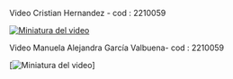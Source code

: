 

Video Cristian Hernandez - cod : 2210059


[![Miniatura del video](https://drive.google.com/thumbnail?id=12awWIbd7BuQ8WPWMjMrbBO_WzG8DSNaA)](https://drive.google.com/file/d/12awWIbd7BuQ8WPWMjMrbBO_WzG8DSNaA)



Video Manuela Alejandra García Valbuena- cod : 2210059


[![Miniatura del video](https://youtu.be/oqt6y6_JB7w)]
